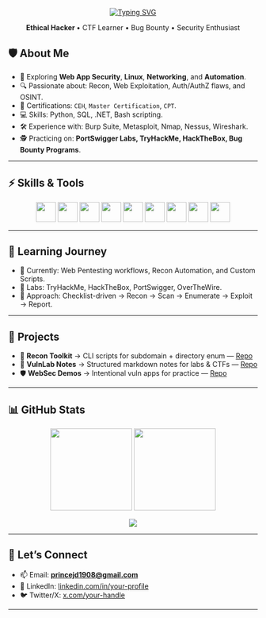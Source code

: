 <!-- Top Greeting -->

<p align="center" >
  <a href="https://git.io/typing-svg">
    <img src="https://readme-typing-svg.demolab.com?font=Italianno&size=35&pause=1000&center=true&vCenter=true&width=500&lines=Hey+there!!+%F0%9F%91%8B;I+'m+Prince+%F0%9F%98%8E" alt="Typing SVG" />
  </a>
</p>

 <p align="center">
  <b>Ethical Hacker </b> • CTF Learner • Bug Bounty • Security Enthusiast
</p>


## 🛡️ About Me  

- 🌱 Exploring **Web App Security**, **Linux**, **Networking**, and **Automation**.  
- 🔍 Passionate about: Recon, Web Exploitation, Auth/AuthZ flaws, and OSINT.  
- 📜 Certifications: `CEH`, `Master Certification`, `CPT`.  
- 💻 Skills: Python, SQL, .NET, Bash scripting.  
- 🛠️ Experience with: Burp Suite, Metasploit, Nmap, Nessus, Wireshark.  
- 🕵️ Practicing on: **PortSwigger Labs, TryHackMe, HackTheBox, Bug Bounty Programs**.  

---

## ⚡ Skills & Tools  

<p align="center">
  <img src="https://cdn.jsdelivr.net/gh/devicons/devicon/icons/python/python-original.svg" height="40" />
  <img src="https://cdn.jsdelivr.net/gh/devicons/devicon/icons/bash/bash-original.svg" height="40" />
  <img src="https://cdn.jsdelivr.net/gh/devicons/devicon/icons/javascript/javascript-original.svg" height="40" />
  <img src="https://cdn.jsdelivr.net/gh/devicons/devicon/icons/linux/linux-original.svg" height="40" />
  <img src="https://cdn.simpleicons.org/nmap/0e76a8" height="40" />
  <img src="https://cdn.jsdelivr.net/gh/devicons/devicon/icons/wireshark/wireshark-original.svg" height="40" />
  <img src="https://cdn.simpleicons.org/burpsuite/FF6F00" height="40" />
  <img src="https://cdn.simpleicons.org/owasp/000000" height="40" />
  <img src="https://cdn.jsdelivr.net/gh/devicons/devicon/icons/git/git-original.svg" height="40" />
</p>


---

## 🚀 Learning Journey  

- 📘 Currently: Web Pentesting workflows, Recon Automation, and Custom Scripts.  
- 🧰 Labs: TryHackMe, HackTheBox, PortSwigger, OverTheWire.  
- 📝 Approach: Checklist-driven → Recon → Scan → Enumerate → Exploit → Report.  

---

## 📂 Projects  

- 🔎 **Recon Toolkit** → CLI scripts for subdomain + directory enum — [Repo](https://github.com/USERNAME/recon-toolkit)  
- 📒 **VulnLab Notes** → Structured markdown notes for labs & CTFs — [Repo](https://github.com/USERNAME/vuln-notes)  
- 🛡️ **WebSec Demos** → Intentional vuln apps for practice — [Repo](https://github.com/USERNAME/websec-demos)  

---

## 📊 GitHub Stats  

<p align="center">
  <img src="https://github-readme-stats.vercel.app/api?username=USERNAME&show_icons=true&theme=radical" height="165" />
  <img src="https://github-readme-stats.vercel.app/api/top-langs/?username=USERNAME&layout=compact&theme=radical" height="165" />
</p>

<p align="center">
  <img src="https://github-readme-streak-stats.herokuapp.com/?user=USERNAME&theme=radical" />
</p>

---

## 🤝 Let’s Connect  

- 📫 Email: **princejd1908@gmail.com**  
- 💼 LinkedIn: [linkedin.com/in/your-profile](www.linkedin.com/in/princedavid97)  
- 🐦 Twitter/X: [x.com/your-handle](@jd_the_reddevil) 

---

